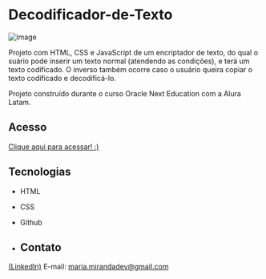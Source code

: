 # Decodificador-de-Texto

![image](https://github.com/user-attachments/assets/e36fc481-3dc1-4d9b-bf5d-d815ebc296cb)


Projeto com HTML, CSS e JavaScript de um encriptador de texto, do qual o suário pode inserir um texto normal (atendendo as condições), e terá um texto codificado. O inverso também ocorre caso o usuário queira copiar o texto codificado e decodificá-lo.

Projeto construído durante o curso Oracle Next Education com a Alura Latam.


## Acesso

[Clique aqui para acessar! :)](https://madusales.github.io/Portfolio-ONE/)

## Tecnologias
- HTML
- CSS
- Github


- ## Contato
[(LinkedIn)](www.linkedin.com/in/mariaeduardasales)
E-mail: maria.mirandadev@gmail.com
